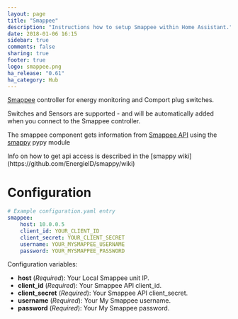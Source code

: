 ```yaml
---
layout: page
title: "Smappee"
description: "Instructions how to setup Smappee within Home Assistant."
date: 2018-01-06 16:15
sidebar: true
comments: false
sharing: true
footer: true
logo: smappee.png
ha_release: "0.61"
ha_category: Hub
---
```


[Smappee](https://www.smappee.com/) controller for energy monitoring and Comport plug switches.

Switches and Sensors are supported - and will be automatically added when you connect to the Smappee controller.

The smappee component gets information from [Smappee API](https://smappee.atlassian.net/wiki/display/DEVAPI/API+Methods) using the [smappy](https://github.com/EnergieID/smappy) pypy module

<p class='note'>
Info on how to get api access is described in the [smappy wiki](https://github.com/EnergieID/smappy/wiki)
</p>

# Configuration

```yaml
# Example configuration.yaml entry
smappee:
    host: 10.0.0.5
    client_id: YOUR_CLIENT_ID
    client_secret: YOUR_CLIENT_SECRET
    username: YOUR_MYSMAPPEE_USERNAME
    password: YOUR_MYSMAPPEE_PASSWORD
```

Configuration variables:

- **host** (*Required*): Your Local Smappee unit IP.
- **client_id** (*Required*): Your Smappee API client_id.
- **client_secret** (*Required*): Your Smappee API client_secret.
- **username** (*Required*): Your My Smappee username.
- **password** (*Required*): Your My Smappee password.
